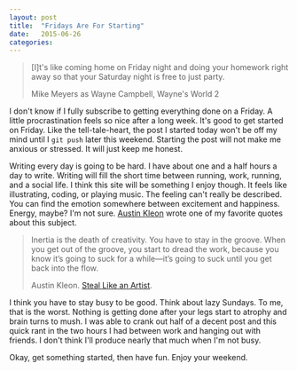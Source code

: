 ```yaml
---
layout: post
title:  "Fridays Are For Starting"
date:   2015-06-26
categories:
---
```

<blockquote>[I]t's like coming home on Friday night and doing your homework right away so that your Saturday night is free to just party.

<p class="blockquote__author">Mike Meyers as Wayne Campbell, Wayne's World 2</p></blockquote>

I don't know if I fully subscribe to getting everything done on a Friday. A little procrastination feels so nice after a long week. It's good to get started on Friday. Like the tell-tale-heart, the post I started today won't be off my mind until I <code>git push</code> later this weekend. Starting the post will not make me anxious or stressed. It will just keep me honest.

Writing every day is going to be hard. I have about one and a half hours a day to write. Writing will fill the short time between running, work, running, and a social life. I think this site will be something I enjoy though. It feels like illustrating, coding, or playing music. The feeling can't really be described. You can find the emotion somewhere between excitement and happiness. Energy, maybe? I'm not sure. [Austin Kleon](http://austinkleon.com/) wrote one of my favorite quotes about this subject.

<blockquote>Inertia is the death of creativity. You have to stay in the groove. When you get out of the groove, you start to dread the work, because you know it’s going to suck for a while—it’s going to suck until you get back into the flow.

<p class="blockquote__author">Austin Kleon. <a href="http://www.amazon.com/Steal-Like-Artist-Things-Creative/dp/0761169253">Steal Like an Artist</a>.</p></blockquote>

I think you have to stay busy to be good. Think about lazy Sundays. To me, that is the worst. Nothing is getting done after your legs start to atrophy and brain turns to mush. I was able to crank out half of a decent post and this quick rant in the two hours I had between work and hanging out with friends. I don't think I'll produce nearly that much when I'm not busy.

Okay, get something started, then have fun. Enjoy your weekend.
